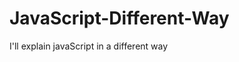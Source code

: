                                                                                                                                                     
# JavaScript-Different-Way
I'll explain javaScript in a different way       
  









